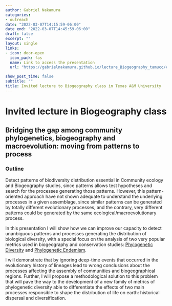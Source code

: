 ```yaml
---
author: Gabriel Nakamura
categories:
- outreach
date: "2022-03-07T14:15:59-06:00"
date_end: "2022-03-07T14:45:59-06:00"
draft: false
excerpt: ""
layout: single
links:
- icon: door-open
  icon_pack: fas
  name: Link to access the presentation
  url: "https://gabrielnakamura.github.io/lecture_Biogeography_tamucc/#1"

show_post_time: false
subtitle: ""
title: Invited lecture to Biogeography class in Texas A&M University
---
```


# Invited lecture in Biogeography class

## Bridging the gap among community phylogenetics, biogeography and macroevolution: moving from patterns to process

### Outline

Detect patterns of biodiversity distribution essential in Community
ecology and Biogeography studies, since patterns allows test hypotheses
and search for the processes generating those patterns. However, this
pattern-oriented approach have not shown adequate to understand the
underlying processes in a given assemblage, since similar patterns can
be generated by totally different evolutionary processes, and the
contrary, very different patterns could be generated by the same
ecological/macroevolutionary process.

In this presentation I will show how we can improve our capacity to
detect unanbiguous patterns and processes generating the distribution of
biological diversity, with a special focus on the analysis of two very
popular metrics used in biogeography and conservation studies:
[Phylogenetic
Diversity](https://www.sciencedirect.com/science/article/pii/0006320792912013)
and [Phylogenetic
Endemism](https://onlinelibrary.wiley.com/doi/10.1111/j.1365-294X.2009.04311.x).

I will demonstrate that by ignoring deep-time events that occurred in
the evolutionary history of lineages lead to wrong conclusions about the
processes affecting the assembly of communities and biogeographical
regions. Further, I will propose a methodological solution to this
problem that will pave the way to the development of a new family of
metrics of phylogenetic diversity able to differentiate the effects of
two main processes responsible to shape the distribution of life on
earth: historical dispersal and diversification.
